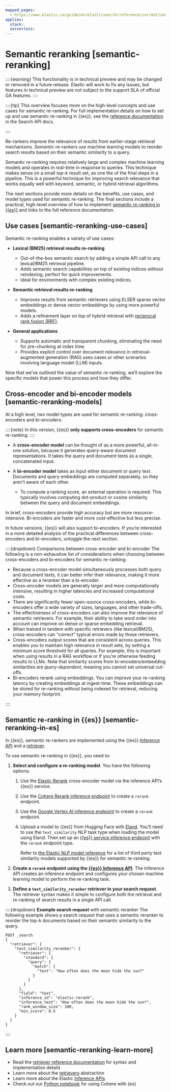 ```yaml
---
mapped_pages:
  - https://www.elastic.co/guide/en/elasticsearch/reference/current/semantic-reranking.html
applies:
  stack:
  serverless:
---
```


# Semantic reranking [semantic-reranking]

::::{warning} 
This functionality is in technical preview and may be changed or removed in a future release. Elastic will work to fix any issues, but features in technical preview are not subject to the support SLA of official GA features.
::::


::::{tip} 
This overview focuses more on the high-level concepts and use cases for semantic re-ranking. For full implementation details on how to set up and use semantic re-ranking in {{es}}, see the [reference documentation](https://www.elastic.co/guide/en/elasticsearch/reference/current/retriever.html#text-similarity-reranker-retriever) in the Search API docs.

::::


Re-rankers improve the relevance of results from earlier-stage retrieval mechanisms. *Semantic* re-rankers use machine learning models to reorder search results based on their semantic similarity to a query.

Semantic re-ranking requires relatively large and complex machine learning models and operates in real-time in response to queries. This technique makes sense on a small *top-k* result set, as one the of the final steps in a pipeline. This is a powerful technique for improving search relevance that works equally well with keyword, semantic, or hybrid retrieval algorithms.

The next sections provide more details on the benefits, use cases, and model types used for semantic re-ranking. The final sections include a practical, high-level overview of how to implement [semantic re-ranking in {{es}}](#semantic-reranking-in-es) and links to the full reference documentation.


## Use cases [semantic-reranking-use-cases] 

Semantic re-ranking enables a variety of use cases:

* **Lexical (BM25) retrieval results re-ranking**

    * Out-of-the-box semantic search by adding a simple API call to any lexical/BM25 retrieval pipeline.
    * Adds semantic search capabilities on top of existing indices without reindexing, perfect for quick improvements.
    * Ideal for environments with complex existing indices.

* **Semantic retrieval results re-ranking**

    * Improves results from semantic retrievers using ELSER sparse vector embeddings or dense vector embeddings by using more powerful models.
    * Adds a refinement layer on top of hybrid retrieval with [reciprocal rank fusion (RRF)](https://www.elastic.co/guide/en/elasticsearch/reference/current/rrf.html).

* **General applications**

    * Supports automatic and transparent chunking, eliminating the need for pre-chunking at index time.
    * Provides explicit control over document relevance in retrieval-augmented generation (RAG) uses cases or other scenarios involving language model (LLM) inputs.


Now that we’ve outlined the value of semantic re-ranking, we’ll explore the specific models that power this process and how they differ.


## Cross-encoder and bi-encoder models [semantic-reranking-models] 

At a high level, two model types are used for semantic re-ranking: cross-encoders and bi-encoders.

::::{note} 
In this version, {{es}} **only supports cross-encoders** for semantic re-ranking.
::::


* A **cross-encoder model** can be thought of as a more powerful, all-in-one solution, because it generates query-aware document representations. It takes the query and document texts as a single, concatenated input.
* A **bi-encoder model** takes as input either document or query text. Documents and query embeddings are computed separately, so they aren’t aware of each other.

    * To compute a ranking score, an external operation is required. This typically involves computing dot-product or cosine similarity between the query and document embeddings.


In brief, cross-encoders provide high accuracy but are more resource-intensive. Bi-encoders are faster and more cost-effective but less precise.

In future versions, {{es}} will also support bi-encoders. If you’re interested in a more detailed analysis of the practical differences between cross-encoders and bi-encoders, untoggle the next section.

::::{dropdown} Comparisons between cross-encoder and bi-encoder
The following is a non-exhaustive list of considerations when choosing between cross-encoders and bi-encoders for semantic re-ranking:

* Because a cross-encoder model simultaneously processes both query and document texts, it can better infer their relevance, making it more effective as a reranker than a bi-encoder.
* Cross-encoder models are generally larger and more computationally intensive, resulting in higher latencies and increased computational costs.
* There are significantly fewer open-source cross-encoders, while bi-encoders offer a wide variety of sizes, languages, and other trade-offs.
* The effectiveness of cross-encoders can also improve the relevance of semantic retrievers. For example, their ability to take word order into account can improve on dense or sparse embedding retrieval.
* When trained in tandem with specific retrievers (like lexical/BM25), cross-encoders can “correct” typical errors made by those retrievers.
* Cross-encoders output scores that are consistent across queries. This enables you to maintain high relevance in result sets, by setting a minimum score threshold for all queries. For example, this is important when using results in a RAG workflow or if you’re otherwise feeding results to LLMs. Note that similarity scores from bi-encoders/embedding similarities are *query-dependent*, meaning you cannot set universal cut-offs.
* Bi-encoders rerank using embeddings. You can improve your re-ranking latency by creating embeddings at ingest-time. These embeddings can be stored for re-ranking without being indexed for retrieval, reducing your memory footprint.

::::



## Semantic re-ranking in {{es}} [semantic-reranking-in-es] 

In {{es}}, semantic re-rankers are implemented using the {{es}} [Inference API](https://www.elastic.co/guide/en/elasticsearch/reference/current/inference-apis.html) and a [retriever](https://www.elastic.co/guide/en/elasticsearch/reference/current/retriever.html).

To use semantic re-ranking in {{es}}, you need to:

1. **Select and configure a re-ranking model**. You have the following options:

    1. Use the [Elastic Rerank](../inference-api/elasticsearch-inference-integration.md#inference-example-elastic-reranker) cross-encoder model via the inference API’s {{es}} service.
    2. Use the [Cohere Rerank inference endpoint](../inference-api/cohere-inference-integration.md) to create a `rerank` endpoint.
    3. Use the [Google Vertex AI inference endpoint](../inference-api/google-vertex-ai-inference-integration.md) to create a `rerank` endpoint.
    4. Upload a model to {{es}} from Hugging Face with [Eland](https://www.elastic.co/guide/en/elasticsearch/client/eland/current/machine-learning.html#ml-nlp-pytorch). You’ll need to use the `text_similarity` NLP task type when loading the model using Eland. Then set up an [{{es}} service inference endpoint](../inference-api/elasticsearch-inference-integration.md#inference-example-eland) with the `rerank` endpoint type.

        Refer to [the Elastic NLP model reference](../../../explore-analyze/machine-learning/nlp/ml-nlp-model-ref.md#ml-nlp-model-ref-text-similarity) for a list of third party text similarity models supported by {{es}} for semantic re-ranking.

2. **Create a `rerank` endpoint using the [{{es}} Inference API](https://www.elastic.co/guide/en/elasticsearch/reference/current/put-inference-api.html)**. The Inference API creates an inference endpoint and configures your chosen machine learning model to perform the re-ranking task.
3. **Define a `text_similarity_reranker` retriever in your search request**. The retriever syntax makes it simple to configure both the retrieval and re-ranking of search results in a single API call.

::::{dropdown} **Example search request** with semantic reranker
The following example shows a search request that uses a semantic reranker to reorder the top-k documents based on their semantic similarity to the query.

```console
POST _search
{
  "retriever": {
    "text_similarity_reranker": {
      "retriever": {
        "standard": {
          "query": {
            "match": {
              "text": "How often does the moon hide the sun?"
            }
          }
        }
      },
      "field": "text",
      "inference_id": "elastic-rerank",
      "inference_text": "How often does the moon hide the sun?",
      "rank_window_size": 100,
      "min_score": 0.5
    }
  }
}
```

::::



## Learn more [semantic-reranking-learn-more] 

* Read the [retriever reference documentation](https://www.elastic.co/guide/en/elasticsearch/reference/current/retriever.html) for syntax and implementation details
* Learn more about the [retrievers](../querying-for-search.md) abstraction
* Learn more about the Elastic [Inference APIs](https://www.elastic.co/guide/en/elasticsearch/reference/current/inference-apis.html)
* Check out our [Python notebook](https://github.com/elastic/elasticsearch-labs/blob/main/notebooks/integrations/cohere/cohere-elasticsearch.ipynb) for using Cohere with {es}

